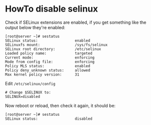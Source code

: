 # HowTo disable selinux

Check if SELinux extensions are enabled, if you get something like the output below they're enabled:
```
[root@server ~]# sestatus 
SELinux status:                 enabled
SELinuxfs mount:                /sys/fs/selinux
SELinux root directory:         /etc/selinux
Loaded policy name:             targeted
Current mode:                   enforcing
Mode from config file:          enforcing
Policy MLS status:              enabled
Policy deny_unknown status:     allowed
Max kernel policy version:      31
```

Edit  `/etc/selinux/config`
```
# Change $SELINUX to:
SELINUX=disabled
```
Now reboot or reload, then check it again, it should be:
```
[root@server ~]# sestatus 
SELinux status:                 disabled
```
